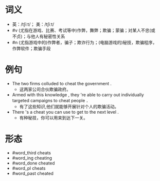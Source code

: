 # 词义
- 英：/tʃiːt/； 美：/tʃiːt/
- #v (尤指在游戏、比赛、考试等中)作弊，舞弊；欺骗；蒙骗；对某人不忠(或不贞)；与他人有秘密性关系
- #n (尤指游戏中的)作弊者，骗子；欺诈行为；(电脑游戏的)秘技，欺骗程序，作弊软件；欺骗手段
# 例句
- The two firms colluded to cheat the government .
	- 这两家公司合伙欺骗政府。
- Armed with this knowledge , they 're able to carry out individually targeted campaigns to cheat people ．
	- 有了这些知识,他们就能够开展针对个人的欺骗活动。
- There 's a cheat you can use to get to the next level .
	- 有种秘技，你可以用来到达下一关。
# 形态
- #word_third cheats
- #word_ing cheating
- #word_done cheated
- #word_pl cheats
- #word_past cheated
